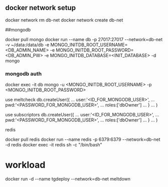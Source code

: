 #

## docker network setup

docker network rm db-net
docker network create db-net

##mongodb

docker pull mongo
docker run --name db -p 27017:27017 --network=db-net -v ~/data:/data/db -e MONGO_INITDB_ROOT_USERNAME=<DB_ADMIN_NAME> -e MONGO_INITDB_ROOT_PASSWORD=<DB_ADMIN_PW> -e MONGO_INITDB_DATABASE=<INIT_DATABASE> -d mongo

### mongodb auth

docker exec -it db mongo -u <MONGO_INITDB_ROOT_USERNAME> -p <MONGO_INITDB_ROOT_PASSWORD>

use meltcheck
db.createUser({
... user:'<ID_FOR_MONGODB_USER>',
... pwd:'<PASSWORD_FOR_MONGODB_USER>',
... roles:['dbOwner']
... }
... )

use subscriptors
db.createUser({
... user:'<ID_FOR_MONGODB_USER>',
... pwd:'<PASSWORD_FOR_MONGODB_USER>',
... roles:['dbOwner']
... }
... )



redis 

docker pull redis 
docker run --name redis -p 6379:6379 --network=db-net -d redis
docker exec -it redis sh -c "/bin/bash"

# workload
docker run -d --name tgdeploy --network=db-net meltdown
